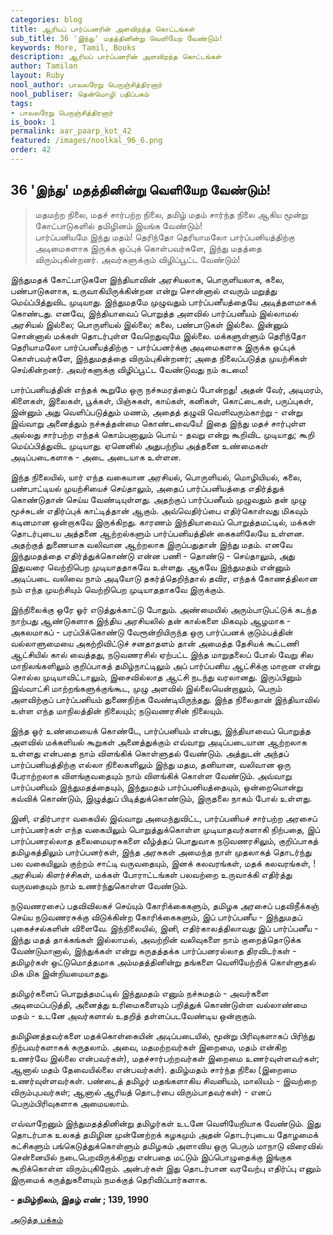 ```yaml
---
categories: blog
title: ஆரியப் பார்ப்பனரின் அளவிறந்த கொட்டங்கள்
sub_title: 36 'இந்து' மதத்தினின்று வெளியேற வேண்டும்!
keywords: More, Tamil, Books
description: ஆரியப் பார்ப்பனரின் அளவிறந்த கொட்டங்கள்
author: Tamilan
layout: Ruby
nool_author: பாவலரேறு பெருஞ்சித்திரனார்
nool_publiser: தென்மொழி பதிப்பகம்
tags: 
- பாவலரேறு பெருஞ்சித்திரனார்
is_book: 1
permalink: aar_paarp_kot_42
featured: /images/noolkal_96_6.png
order: 42
---
```



## 36 'இந்து' மதத்தினின்று வெளியேற வேண்டும்!

> மதமற்ற நிலை, மதச் சார்பற்ற நிலை, தமிழ் மதம் சார்ந்த நிலை ஆகிய மூன்று கோட்பாடுகளில் தமிழினம் இயங்க வேண்டும்!  
>  பார்ப்பனியமே இந்து மதம்! தெரிந்தோ தெரியாமலோ பார்ப்பனியத்திற்கு அடிமைகளாக இருக்க ஒப்புக் கொள்பவர்களே, இந்து மதத்தை விரும்புகின்றனர். அவர்களுக்கும் விழிப்பூட்ட வேண்டும்!

இந்துமதக் கோட்பாடுகளே இந்தியாவின் அரசியலாக, பொருளியலாக, கலை, பண்பாடுகளாக, உருவாகியிருக்கின்றன என்று சொன்னால் எவரும் மறுத்து மெய்ப்பித்துவிட முடியாது. இந்துமதமே முழுவதும் பார்ப்பனீயத்தையே அடித்தளமாகக் கொண்டது. எனவே, இந்தியாவைப் பொறுத்த அளவில் பார்ப்பனீயம் இல்லாமல் அரசியல் இல்லை; பொருளியல் இல்லை; கலை, பண்பாடுகள் இல்லை. இன்னும் சொன்னால் மக்கள் தொடர்புள்ள வேறெதுவுமே இல்லை. மக்களுள்ளும் தெரிந்தோ தெரியாமலோ பார்ப்பனீயத்திற்கு - பார்ப்பனர்க்கு அடிமைகளாக இருக்க ஒப்புக் கொள்பவர்களே, இந்துமதத்தை விரும்புகின்றனர்; அதை நிலைப்படுத்த முயற்சிகள் செய்கின்றனர். அவர்களுக்கு விழிப்பூட்ட வேண்டுவது நம் கடமை!

பார்ப்பனியத்தின் எந்தக் கூறுமே ஒரு நச்சுமரத்தைப் போன்றது! அதன் வேர், அடிமரம், கிளைகள், இலைகள், பூக்கள், பிஞ்சுகள், காய்கள், கனிகள், கொட்டைகள், பருப்புகள், இன்னும் அது வெளிப்படுத்தும் மணம், அதைத் தழுவி வெளிவரும்காற்று - என்று இவ்வாறு அனைத்தும் நச்சுத்தன்மை கொண்டவையே! இதை இந்து மதச் சார்புள்ள அல்லது சார்பற்ற எந்தக் கொம்பனாலும் பொய் - தவறு என்று கூறிவிட முடியாது; கூறி மெய்ப்பித்துவிட முடியாது. ஏனெனில் அதுபற்றிய அத்தனை உண்மைகள் அடிப்படைகளாக - அடை அடையாக உள்ளன.

இந்த நிலையில், யார் எந்த வகையான அரசியல், பொருளியல், மொழியியல், கலை, பண்பாட்டியல் முயற்சியைச் செய்தாலும், அதைப் பார்ப்பனியத்தை எதிர்த்துக் கொண்டுதான் செய்ய வேண்டியுள்ளது. அதற்குப் பார்ப்பனீயம் முழுவதும் தன் முழு மூச்சுடன் எதிர்ப்புக் காட்டித்தான் ஆகும். அவ்வெதிர்ப்பை எதிர்கொள்வது மிகவும் கடினமான ஒன்றாகவே இருக்கிறது. காரணம் இந்தியாவைப் பொறுத்தமட்டில், மக்கள் தொடர்புடைய அத்தனை ஆற்றல்களும் பார்ப்பனியத்தின் கைகளிலேயே உள்ளன. அதற்குத் துணையாக வலிவான ஆற்றலாக இருப்பதுதான் இந்து மதம். எனவே இந்துமதத்தை எதிர்த்துக்கொண்டு என்ன பணி - தொண்டு - செய்தாலும், அது இதுவரை வெற்றிபெற முடியாததாகவே உள்ளது. ஆகவே இந்துமதம் என்னும் அடிப்படை வலிவை நாம் அடியோடு தகர்த்தெறிந்தால் தவிர, எந்தக் கோணத்திலான நம் எந்த முயற்சியும் வெற்றிபெற முடியாததாகவே இருக்கும்.

இந்நிலைக்கு ஒரே ஓர் எடுத்துக்காட்டு போதும். அண்மையில் அரும்பாடுபட்டுக் கடந்த நாற்பது ஆண்டுகளாக இந்திய அரசியலில் தன் கால்களை மிகவும் ஆழமாக - அகலமாகப் - பரப்பிக்கொண்டு வேரூன்றியிருந்த ஒரு பார்ப்பனக் குடும்பத்தின் வல்லாளுமையை அகற்றிவிட்டுச் சனதாதளம் தான் அமைத்த தேசியக் கூட்டணி ஆட்சியில் கால் வைத்தது, நடுவணரசில் ஏற்பட்ட இந்த மாறுதலைப் போல் வேறு சில மாநிலங்களிலும் குறிப்பாகத் தமிழ்நாட்டிலும் அப் பார்ப்பனிய ஆட்சிக்கு மாறான என்று சொல்ல முடியாவிட்டாலும், இசைவில்லாத ஆட்சி நடந்து வரலானது. இருப்பினும் இவ்வாட்சி மாற்றங்களுக்குங்கூட, முழு அளவில் இல்லையென்றாலும், பெரும் அளவிற்குப் பார்ப்பனியம் துணைநிற்க வேண்டியிருந்தது. இந்த நிலைதான் இந்தியாவில் உள்ள எந்த மாநிலத்தின் நிலையும்; நடுவணரசின் நிலையும்.

இந்த ஓர் உண்மையைக் கொண்டே, பார்ப்பனியம் என்பது, இந்தியாவைப் பொறுத்த அளவில் மக்களியல் கூறுகள் அனைத்துக்கும் எவ்வாறு அடிப்படையான ஆற்றலாக உள்ளது என்பதை நாம் விளங்கிக் கொள்ளுதல் வேண்டும். அத்துடன் அந்தப் பார்ப்பனியத்திற்கு எல்லா நிலைகளிலும் இந்து மதம, தனியான, வலிவான ஒரு பேராற்றலாக விளங்குவதையும் நாம் விளங்கிக் கொள்ள வேண்டும். அவ்வாறு பார்ப்பனியம் இந்துமதத்தையும், இந்துமதம் பார்ப்பனியத்தையும், ஒன்றையொன்று கவ்விக் கொண்டும், இழுத்துப் பிடித்துக்கொண்டும், இருதலை நாகம் போல் உள்ளது.

இனி, எதிர்பாரா வகையில் இவ்வாறு அமைந்துவிட்ட, பார்ப்பனியச் சார்பற்ற அரசைப் பார்ப்பனர்கள் எந்த வகையிலும் பொறுத்துக்கொள்ள முடியாதவர்களாகி நிற்பதை, இப் பார்ப்பனரல்லாத தலைமையரசுகளை வீழ்த்தப் பொதுவாக நடுவணரசிலும், குறிப்பாகத் தமிழகத்திலும் பார்ப்பனர்கள், இந்த அரசுகள் அமைந்த நாள் முதலாகத் தொடர்ந்து பல வகையிலும் குற்றம் சாட்டி வருவதையும், இனக் கலவரங்கள், மதக் கலவரங்கள், ! அரசியல் கிளர்ச்சிகள், மக்கள் போராட்டங்கள் பலவற்றை உருவாக்கி எதிர்த்து வருவதையும் நாம் உணர்ந்துகொள்ள வேண்டும்.

நடுவணரசைப் பதவிவிலகச் செய்யும் கோரிக்கைகளும், தமிழக அரசைப் பதவிநீக்கஞ் செய்ய நடுவணரசுக்கு விடுக்கின்ற கோரிக்கைகளும், இப் பார்ப்பனீய - இந்துமதப் புகைச்சல்களின் விளைவே. இந்நிலையில், இனி, எதிர்காலத்திலாவது இப் பார்ப்பனீய - இந்து மதத் தாக்கங்கள் இல்லாமல், அவற்றின் வலிவுகளை நாம் குறைத்தொடுக்க வேண்டுமானால், இந்துக்கள் என்று கருதத்தக்க பார்ப்பனரல்லாத திரவிடர்கள் - தமிழர்கள் ஒட்டுமொத்தமாக அம்மதத்தினின்று தங்களை வெளியேற்றிக் கொள்ளுதல் மிக மிக இன்றியமையாதது.

தமிழர்களைப் பொறுத்தமட்டில் இந்துமதம் எனும் நச்சுமதம் - அவர்களை அடிமைப்படுத்தி, அனைத்து உரிமைகளையும் பறித்துக் கொண்டுள்ள வல்லாண்மை மதம் - உடனே அவர்களால் உதறித் தள்ளப்படவேண்டிய ஒன்றாகும்.

தமிழினத்தவர்களை மதக்கொள்கையின் அடிப்படையில், மூன்று பிரிவுகளாகப் பிரிந்து நிற்பவர்களாகக் கருதலாம். அவை, மதமற்றவர்கள் இறைமை, மதம் என்கிற உணர்வே இல்லை என்பவர்கள்), மதச்சார்பற்றவர்கள் இறைமை உணர்வுள்ளவர்கள்; ஆனால் மதம் தேவையில்லை என்பவர்கள்). தமிழ்மதம் சார்ந்த நிலை (இறைமை உணர்வுள்ளவர்கள். பண்டைத் தமிழர் மதங்களாகிய சிவனியம், மாலியம் - இவற்றை விரும்புபவர்கள்; ஆனால் ஆரியத் தொடர்பை விரும்பாதவர்கள்) - எனப் பெரும்பிரிவுகளாக அமையலாம்.

எவ்வாறேனும் இந்துமதத்தினின்று தமிழர்கள் உடனே வெளியேறியாக வேண்டும். இது தொடர்பாக உலகத் தமிழின முன்னேற்றக் கழகமும் அதன் தொடர்புடைய தோழமைக் கட்சிகளும் பங்கெடுத்துக்கொள்ளும் தமிழகம் அளாவிய ஒரு பெரும் மாநாடு விரைவில் சென்னையில் நடைபெறவிருக்கிறது என்பதை மட்டும் இப்பொழுதைக்கு இங்குக கூறிக்கொள்ள விரும்புகிறோம். அன்பர்கள் இது தொடர்பான வரவேற்பு எதிர்ப்பு எனும் இருமைக் கருத்துகளையும் நமக்குத் தெரிவிப்பார்களாக.

**\- தமிழ்நிலம், இதழ் எண் ; 139, 1990**

[அடுத்த பக்கம்](aar_paarp_kot_43)